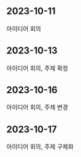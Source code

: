 ## 2023-10-11

아이디어 회의

## 2023-10-13

아이디어 회의, 주제 확정

## 2023-10-16

아이디어 회의, 주제 변경

## 2023-10-17

아이디어 회의, 주제 구체화
